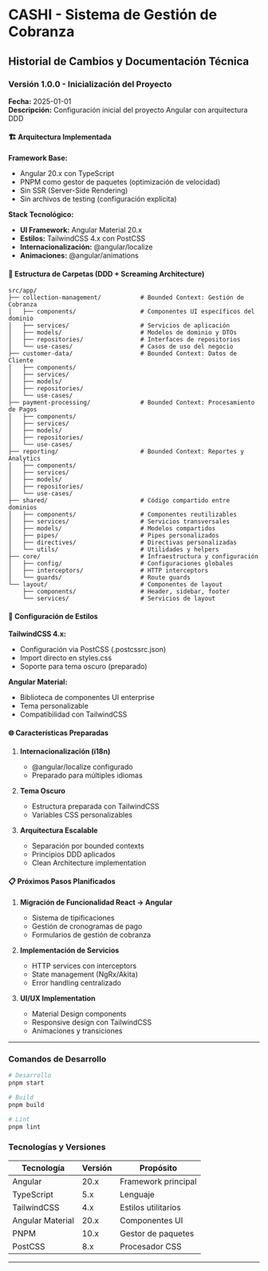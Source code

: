 # CASHI - Sistema de Gestión de Cobranza
## Historial de Cambios y Documentación Técnica

### Versión 1.0.0 - Inicialización del Proyecto
**Fecha:** 2025-01-01  
**Descripción:** Configuración inicial del proyecto Angular con arquitectura DDD

#### 🏗️ Arquitectura Implementada

**Framework Base:**
- Angular 20.x con TypeScript
- PNPM como gestor de paquetes (optimización de velocidad)
- Sin SSR (Server-Side Rendering)
- Sin archivos de testing (configuración explícita)

**Stack Tecnológico:**
- **UI Framework:** Angular Material 20.x
- **Estilos:** TailwindCSS 4.x con PostCSS
- **Internacionalización:** @angular/localize
- **Animaciones:** @angular/animations

#### 📁 Estructura de Carpetas (DDD + Screaming Architecture)

```
src/app/
├── collection-management/           # Bounded Context: Gestión de Cobranza
│   ├── components/                  # Componentes UI específicos del dominio
│   ├── services/                    # Servicios de aplicación
│   ├── models/                      # Modelos de dominio y DTOs
│   ├── repositories/                # Interfaces de repositorios
│   └── use-cases/                   # Casos de uso del negocio
├── customer-data/                   # Bounded Context: Datos de Cliente
│   ├── components/
│   ├── services/
│   ├── models/
│   ├── repositories/
│   └── use-cases/
├── payment-processing/              # Bounded Context: Procesamiento de Pagos
│   ├── components/
│   ├── services/
│   ├── models/
│   ├── repositories/
│   └── use-cases/
├── reporting/                       # Bounded Context: Reportes y Analytics
│   ├── components/
│   ├── services/
│   ├── models/
│   ├── repositories/
│   └── use-cases/
├── shared/                          # Código compartido entre dominios
│   ├── components/                  # Componentes reutilizables
│   ├── services/                    # Servicios transversales
│   ├── models/                      # Modelos compartidos
│   ├── pipes/                       # Pipes personalizados
│   ├── directives/                  # Directivas personalizadas
│   └── utils/                       # Utilidades y helpers
├── core/                            # Infraestructura y configuración
│   ├── config/                      # Configuraciones globales
│   ├── interceptors/                # HTTP interceptors
│   └── guards/                      # Route guards
└── layout/                          # Componentes de layout
    ├── components/                  # Header, sidebar, footer
    └── services/                    # Servicios de layout
```

#### 🎨 Configuración de Estilos

**TailwindCSS 4.x:**
- Configuración via PostCSS (.postcssrc.json)
- Import directo en styles.css
- Soporte para tema oscuro (preparado)

**Angular Material:**
- Biblioteca de componentes UI enterprise
- Tema personalizable
- Compatibilidad con TailwindCSS

#### 🌐 Características Preparadas

1. **Internacionalización (i18n)**
   - @angular/localize configurado
   - Preparado para múltiples idiomas

2. **Tema Oscuro**
   - Estructura preparada con TailwindCSS
   - Variables CSS personalizables

3. **Arquitectura Escalable**
   - Separación por bounded contexts
   - Principios DDD aplicados
   - Clean Architecture implementation

#### 📋 Próximos Pasos Planificados

1. **Migración de Funcionalidad React → Angular**
   - Sistema de tipificaciones
   - Gestión de cronogramas de pago
   - Formularios de gestión de cobranza

2. **Implementación de Servicios**
   - HTTP services con interceptors
   - State management (NgRx/Akita)
   - Error handling centralizado

3. **UI/UX Implementation**
   - Material Design components
   - Responsive design con TailwindCSS
   - Animaciones y transiciones

---

### Comandos de Desarrollo

```bash
# Desarrollo
pnpm start

# Build
pnpm build

# Lint
pnpm lint
```

### Tecnologías y Versiones

| Tecnología | Versión | Propósito |
|------------|---------|-----------|
| Angular | 20.x | Framework principal |
| TypeScript | 5.x | Lenguaje |
| TailwindCSS | 4.x | Estilos utilitarios |
| Angular Material | 20.x | Componentes UI |
| PNPM | 10.x | Gestor de paquetes |
| PostCSS | 8.x | Procesador CSS |

---